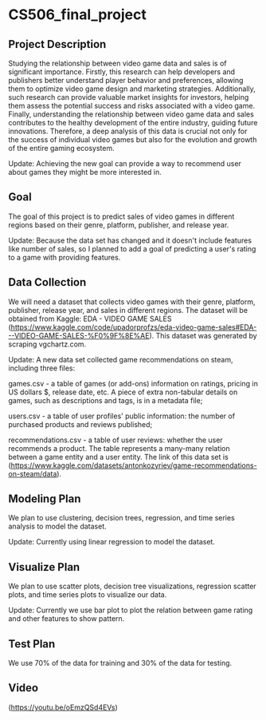 # CS506_final_project

## Project Description
Studying the relationship between video game data and sales is of significant importance. Firstly, this research can help developers and publishers better understand player behavior and preferences, allowing them to optimize video game design and marketing strategies. Additionally, such research can provide valuable market insights for investors, helping them assess the potential success and risks associated with a video game. Finally, understanding the relationship between video game data and sales contributes to the healthy development of the entire industry, guiding future innovations. Therefore, a deep analysis of this data is crucial not only for the success of individual video games but also for the evolution and growth of the entire gaming ecosystem.

Update: Achieving the new goal can provide a way to recommend user about games they might be more interested in.

## Goal
The goal of this project is to predict sales of video games in different regions based on their genre, platform, publisher, and release year.

Update: Because the data set has changed and it doesn't include features like number of sales, so I planned to add a goal of predicting a user's rating to a game with providing features.

## Data Collection
We will need a dataset that collects video games with their genre, platform, publisher, release year, and sales in different regions. The dataset will be obtained from Kaggle: EDA - VIDEO GAME SALES (https://www.kaggle.com/code/upadorprofzs/eda-video-game-sales#EDA---VIDEO-GAME-SALES-%F0%9F%8E%AE). This dataset was generated by scraping vgchartz.com.

Update: A new data set collected game recommendations on steam, including three files:

games.csv - a table of games (or add-ons) information on ratings, pricing in US dollars $, release date, etc. A piece of extra non-tabular details on games, such as descriptions and tags, is in a metadata file;

users.csv - a table of user profiles' public information: the number of purchased products and reviews published;

recommendations.csv - a table of user reviews: whether the user recommends a product. The table represents a many-many relation between a game entity and a user entity.
The link of this data set is (https://www.kaggle.com/datasets/antonkozyriev/game-recommendations-on-steam/data).

## Modeling Plan
We plan to use clustering, decision trees, regression, and time series analysis to model the dataset.

Update: Currently using linear regression to model the dataset.

## Visualize Plan
We plan to use scatter plots, decision tree visualizations, regression scatter plots, and time series plots to visualize our data.

Update: Currently we use bar plot to plot the relation between game rating and other features to show pattern.

## Test Plan
We use 70% of the data for training and 30% of the data for testing.

## Video
(https://youtu.be/oEmzQSd4EVs)
